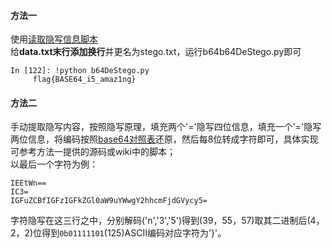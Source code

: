 #### 方法一
使用[读取隐写信息脚本](https://github.com/cjcslhp/wheels/tree/master/b64stego)  
给**data.txt末行添加换行**并更名为stego.txt，运行b64b64DeStego.py即可

```
In [122]: !python b64DeStego.py
     flag{BASE64_i5_amaz1ng}
```

#### 方法二
手动提取隐写内容，按照隐写原理，填充两个'='隐写四位信息，填充一个'='隐写两位信息，将编码按照[base64对照表](https://ctf-wiki.github.io/ctf-wiki/misc/encode/computer/#base)还原，然后每8位转成字符即可，具体实现可参考方法一提供的源码或wiki中的脚本；  
以最后一个字符为例：  

```
IEEtWn==
IC3=
IGFuZCBfIGFzIGFkZGl0aW9uYWwgY2hhcmFjdGVycy5=
```
字符隐写在这三行之中，分别解码('n','3','5')得到(39，55，57)取其二进制后(4，2，2)位得到`0b01111101`(125)ASCII编码对应字符为'}'。  
